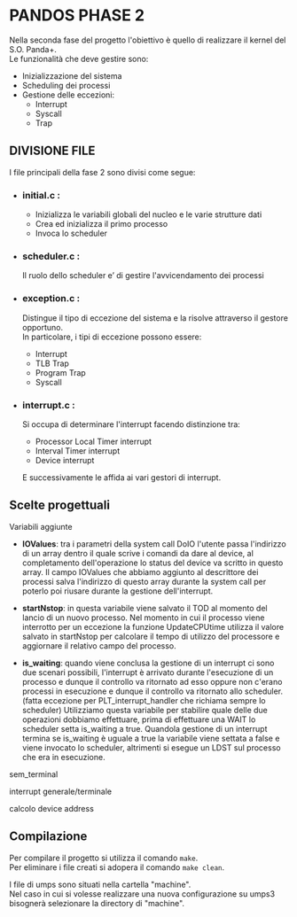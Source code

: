 # PANDOS PHASE 2

Nella seconda fase del progetto l'obiettivo è quello di realizzare il kernel del S.O. Panda+.  
Le funzionalità che deve gestire sono:

- Inizializzazione del sistema
- Scheduling dei processi
- Gestione delle eccezioni:
    - Interrupt
    - Syscall
    - Trap

## DIVISIONE FILE

I file principali della fase 2 sono divisi come segue:

- ### initial.c : 
    - Inizializza le variabili globali del nucleo e le varie strutture dati
    - Crea ed inizializza il primo processo
    - Invoca lo scheduler

- ### scheduler.c :
    Il ruolo dello scheduler e’ di gestire l'avvicendamento dei processi

- ### exception.c :
    Distingue il tipo di eccezione del sistema e la risolve attraverso il gestore opportuno.  
    In particolare, i tipi di eccezione possono essere:
    - Interrupt
    - TLB Trap
    - Program Trap
    - Syscall

- ### interrupt.c :
    Si occupa di determinare l'interrupt facendo distinzione tra:
    - Processor Local Timer interrupt
    - Interval Timer interrupt
    - Device interrupt  

    E successivamente le affida ai vari gestori di interrupt.


## Scelte progettuali

Variabili aggiunte

- __IOValues__:
    tra i parametri della system call DoIO l'utente passa l'indirizzo di un array dentro il quale scrive i comandi da dare al device, al completamento dell'operazione lo status del device va scritto in questo array. Il campo IOValues che abbiamo aggiunto al descrittore dei processi salva l'indirizzo di questo array durante la system call per poterlo poi riusare durante la gestione dell'interrupt.

- __startNstop__: 
    in questa variabile viene salvato il TOD al momento del lancio di un nuovo processo. Nel momento in cui il processo viene interrotto per un eccezione la funzione UpdateCPUtime utilizza il valore salvato in startNstop per calcolare il tempo di utilizzo del processore e aggiornare il relativo campo del processo.

- __is_waiting__:
    quando viene conclusa la gestione di un interrupt ci sono due scenari possibili, l'interrupt è arrivato durante l'esecuzione di un processo e dunque il controllo va ritornato ad esso oppure non c'erano processi in esecuzione e dunque il controllo va ritornato allo scheduler. (fatta eccezione per PLT_interrupt_handler che richiama sempre lo scheduler)
    Utilizziamo questa variabile per stabilire quale delle due operazioni dobbiamo effettuare, prima di effettuare una WAIT lo scheduler setta is_waiting a true. Quandola gestione di un interrupt termina se is_waiting è uguale a true la variabile viene settata a false e viene invocato lo scheduler, altrimenti si esegue un LDST sul processo che era in esecuzione.  

sem_terminal


interrupt generale/terminale

calcolo device address


## Compilazione 
                                            
Per compilare il progetto si utilizza il comando  `make`.  
Per eliminare i file creati si adopera il comando `make clean`.

I file di umps sono situati nella cartella "machine".  
Nel caso in cui si volesse realizzare una nuova configurazione su umps3 bisognerà selezionare la directory di "machine".

